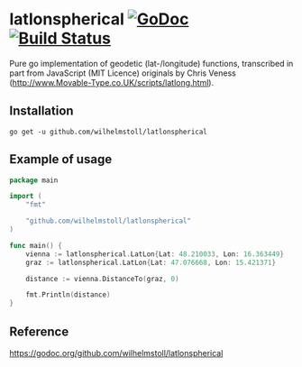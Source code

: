 # latlonspherical [![GoDoc](https://godoc.org/github.com/wilhelmstoll/latlonspherical?status.svg)](https://godoc.org/github.com/wilhelmstoll/latlonspherical) [![Build Status](https://travis-ci.org/wilhelmstoll/latlonspherical.svg?branch=master)](https://travis-ci.org/wilhelmstoll/latlonspherical)

Pure go implementation of geodetic (lat-/longitude) functions, transcribed in part from JavaScript (MIT Licence) originals by Chris Veness (http://www.Movable-Type.co.UK/scripts/latlong.html).

## Installation

```
go get -u github.com/wilhelmstoll/latlonspherical
```

## Example of usage

```go
package main

import (
	"fmt"

	"github.com/wilhelmstoll/latlonspherical"
)

func main() {
	vienna := latlonspherical.LatLon{Lat: 48.210033, Lon: 16.363449}
	graz := latlonspherical.LatLon{Lat: 47.076668, Lon: 15.421371}

	distance := vienna.DistanceTo(graz, 0)

	fmt.Println(distance)
}
```
## Reference

https://godoc.org/github.com/wilhelmstoll/latlonspherical
